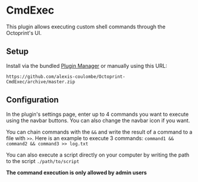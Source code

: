 # CmdExec

This plugin allows executing custom shell commands through the Octoprint's UI.

## Setup

Install via the bundled [Plugin Manager](https://docs.octoprint.org/en/master/bundledplugins/pluginmanager.html)
or manually using this URL:

    https://github.com/alexis-coulombe/Octoprint-CmdExec/archive/master.zip

## Configuration

In the plugin's settings page, enter up to 4 commands you want to execute using the navbar buttons. You can also change the navbar icon if you want.

You can chain commands with the ```&&``` and write the result of a command to a file with ```>>```.
Here is an example to execute 3 commands: ```command1 && command2 && command3 >> log.txt```

You can also execute a script directly on your computer by writing the path to the script ```./path/to/script```

**The command execution is only allowed by admin users**
